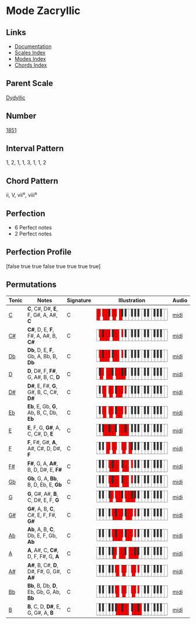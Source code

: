 # Mode Zacryllic

## Links

- [Documentation](index.md)
- [Scales Index](Scales.md)
- [Modes Index](Modes.md)
- [Chords Index](Chords.md)

## Parent Scale

[Dydyllic](ScaleDydyllic.md)

## Number

[1851](https://ianring.com/musictheory/scales/1851)

## Interval Pattern

1, 2, 1, 1, 3, 1, 1, 2

## Chord Pattern

ii, V, vii⁰, viii⁰

## Perfection

- 6 Perfect notes
- 2 Perfect notes

## Perfection Profile

[false true true false true true true true]

## Permutations

| Tonic | Notes | Signature | Illustration | Audio |
|-------|-------|-----------|--------------|-------|
| [C](ModeCNaturalZacryllic.md) | **C**, C#, D#, **E**, F, G#, A, A#, **C** | C | ![CNaturalZacryllic](ModeCNaturalZacryllic.png) | [midi](https://github.com/edipermadi/music/blob/main/docs/ModeCNaturalZacryllic.mid?raw=true) |
| [C#](ModeCSharpZacryllic.md) | **C#**, D, E, **F**, F#, A, A#, B, **C#** | C | ![CSharpZacryllic](ModeCSharpZacryllic.png) | [midi](https://github.com/edipermadi/music/blob/main/docs/ModeCSharpZacryllic.mid?raw=true) |
| [Db](ModeDFlatZacryllic.md) | **Db**, D, E, **F**, Gb, A, Bb, B, **Db** | C | ![DFlatZacryllic](ModeDFlatZacryllic.png) | [midi](https://github.com/edipermadi/music/blob/main/docs/ModeDFlatZacryllic.mid?raw=true) |
| [D](ModeDNaturalZacryllic.md) | **D**, D#, F, **F#**, G, A#, B, C, **D** | C | ![DNaturalZacryllic](ModeDNaturalZacryllic.png) | [midi](https://github.com/edipermadi/music/blob/main/docs/ModeDNaturalZacryllic.mid?raw=true) |
| [D#](ModeDSharpZacryllic.md) | **D#**, E, F#, **G**, G#, B, C, C#, **D#** | C | ![DSharpZacryllic](ModeDSharpZacryllic.png) | [midi](https://github.com/edipermadi/music/blob/main/docs/ModeDSharpZacryllic.mid?raw=true) |
| [Eb](ModeEFlatZacryllic.md) | **Eb**, E, Gb, **G**, Ab, B, C, Db, **Eb** | C | ![EFlatZacryllic](ModeEFlatZacryllic.png) | [midi](https://github.com/edipermadi/music/blob/main/docs/ModeEFlatZacryllic.mid?raw=true) |
| [E](ModeENaturalZacryllic.md) | **E**, F, G, **G#**, A, C, C#, D, **E** | C | ![ENaturalZacryllic](ModeENaturalZacryllic.png) | [midi](https://github.com/edipermadi/music/blob/main/docs/ModeENaturalZacryllic.mid?raw=true) |
| [F](ModeFNaturalZacryllic.md) | **F**, F#, G#, **A**, A#, C#, D, D#, **F** | C | ![FNaturalZacryllic](ModeFNaturalZacryllic.png) | [midi](https://github.com/edipermadi/music/blob/main/docs/ModeFNaturalZacryllic.mid?raw=true) |
| [F#](ModeFSharpZacryllic.md) | **F#**, G, A, **A#**, B, D, D#, E, **F#** | C | ![FSharpZacryllic](ModeFSharpZacryllic.png) | [midi](https://github.com/edipermadi/music/blob/main/docs/ModeFSharpZacryllic.mid?raw=true) |
| [Gb](ModeGFlatZacryllic.md) | **Gb**, G, A, **Bb**, B, D, Eb, E, **Gb** | C | ![GFlatZacryllic](ModeGFlatZacryllic.png) | [midi](https://github.com/edipermadi/music/blob/main/docs/ModeGFlatZacryllic.mid?raw=true) |
| [G](ModeGNaturalZacryllic.md) | **G**, G#, A#, **B**, C, D#, E, F, **G** | C | ![GNaturalZacryllic](ModeGNaturalZacryllic.png) | [midi](https://github.com/edipermadi/music/blob/main/docs/ModeGNaturalZacryllic.mid?raw=true) |
| [G#](ModeGSharpZacryllic.md) | **G#**, A, B, **C**, C#, E, F, F#, **G#** | C | ![GSharpZacryllic](ModeGSharpZacryllic.png) | [midi](https://github.com/edipermadi/music/blob/main/docs/ModeGSharpZacryllic.mid?raw=true) |
| [Ab](ModeAFlatZacryllic.md) | **Ab**, A, B, **C**, Db, E, F, Gb, **Ab** | C | ![AFlatZacryllic](ModeAFlatZacryllic.png) | [midi](https://github.com/edipermadi/music/blob/main/docs/ModeAFlatZacryllic.mid?raw=true) |
| [A](ModeANaturalZacryllic.md) | **A**, A#, C, **C#**, D, F, F#, G, **A** | C | ![ANaturalZacryllic](ModeANaturalZacryllic.png) | [midi](https://github.com/edipermadi/music/blob/main/docs/ModeANaturalZacryllic.mid?raw=true) |
| [A#](ModeASharpZacryllic.md) | **A#**, B, C#, **D**, D#, F#, G, G#, **A#** | C | ![ASharpZacryllic](ModeASharpZacryllic.png) | [midi](https://github.com/edipermadi/music/blob/main/docs/ModeASharpZacryllic.mid?raw=true) |
| [Bb](ModeBFlatZacryllic.md) | **Bb**, B, Db, **D**, Eb, Gb, G, Ab, **Bb** | C | ![BFlatZacryllic](ModeBFlatZacryllic.png) | [midi](https://github.com/edipermadi/music/blob/main/docs/ModeBFlatZacryllic.mid?raw=true) |
| [B](ModeBNaturalZacryllic.md) | **B**, C, D, **D#**, E, G, G#, A, **B** | C | ![BNaturalZacryllic](ModeBNaturalZacryllic.png) | [midi](https://github.com/edipermadi/music/blob/main/docs/ModeBNaturalZacryllic.mid?raw=true) |
